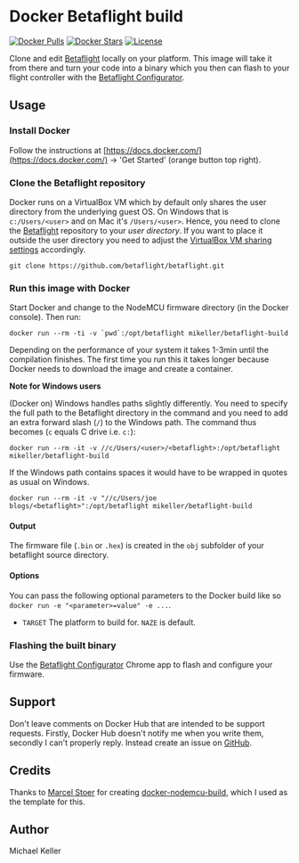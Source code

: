 # Docker Betaflight build
[![Docker Pulls](https://img.shields.io/docker/pulls/mikeller/betaflight-build.svg)](https://hub.docker.com/r/betaflight-build/) [![Docker Stars](https://img.shields.io/docker/stars/betaflight-build.svg)](https://hub.docker.com/r/betaflight-build/) [![License](https://img.shields.io/badge/license-MIT-blue.svg?style=flat)](https://github.com/betaflight-build/blob/master/LICENSE)

Clone and edit [Betaflight](https://github.com/betaflight/betaflight) locally on your platform. This image will take it from there and turn your code into a binary which you then can flash to your flight controller with the [Betaflight Configurator](https://chrome.google.com/webstore/detail/betaflight-configurator/kdaghagfopacdngbohiknlhcocjccjao).

## Usage
### Install Docker
Follow the instructions at [https://docs.docker.com/](https://docs.docker.com/) → 'Get Started' (orange button top right).

### Clone the Betaflight repository
Docker runs on a VirtualBox VM which by default only shares the user directory from the underlying guest OS. On Windows that is `c:/Users/<user>` and on Mac it's `/Users/<user>`. Hence, you need to clone the  [Betaflight](https://github.com/betaflight/betaflight) repository to your *user directory*. If you want to place it outside the user directory you need to adjust the [VirtualBox VM sharing settings](http://stackoverflow.com/q/33934776/131929) accordingly.

`git clone https://github.com/betaflight/betaflight.git`

### Run this image with Docker
Start Docker and change to the NodeMCU firmware directory (in the Docker console). Then run:

``docker run --rm -ti -v `pwd`:/opt/betaflight mikeller/betaflight-build``

Depending on the performance of your system it takes 1-3min until the compilation finishes. The first time you run this it takes longer because Docker needs to download the image and create a container.

**Note for Windows users**

(Docker on) Windows handles paths slightly differently. You need to specify the full path to the Betaflight directory in the command and you need to add an extra forward slash (`/`) to the Windows path. The command thus becomes (`c` equals C drive i.e. `c:`):

`docker run --rm -it -v //c/Users/<user>/<betaflight>:/opt/betaflight mikeller/betaflight-build`

If the Windows path contains spaces it would have to be wrapped in quotes as usual on Windows.

`docker run --rm -it -v "//c/Users/joe blogs/<betaflight>":/opt/betaflight mikeller/betaflight-build`

#### Output
The firmware file (`.bin` or `.hex`) is created in the `obj` subfolder of your betaflight source directory.

#### Options
You can pass the following optional parameters to the Docker build like so `docker run -e "<parameter>=value" -e ...`. 

- `TARGET` The platform to build for. `NAZE` is default.

### Flashing the built binary
Use the [Betaflight Configurator](https://chrome.google.com/webstore/detail/betaflight-configurator/kdaghagfopacdngbohiknlhcocjccjao) Chrome app to flash and configure your firmware.

## Support
Don't leave comments on Docker Hub that are intended to be support requests. Firstly, Docker Hub doesn't notify me when you write them, secondly I can't properly reply. Instead create an issue on [GitHub](https://github.com/mikeller/docker-betaflight-build/issues).

## Credits
Thanks to [Marcel Stoer](http://frightanic.com/) for creating [docker-nodemcu-build](https://github.com/mikeller/docker-nodemcu-build), which I used as the template for this.

## Author
Michael Keller

